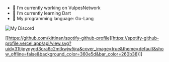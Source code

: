 - 🔭 I’m currently working on VulpesNetwork
- 🌱 I’m currently learning Dart
- 💬 My programming language: Go-Lang


![My Discord](https://discord-readme-badge.vercel.app/api?id=795996972758204426)

[[https://github.com/kittinan/spotify-github-profile][https://spotify-github-profile.vercel.app/api/view.svg?uid=31tijqyqygd3ora6c2mtkwjw5jra&cover_image=true&theme=default&show_offline=false&background_color=360e5d&bar_color=260b38)]]

